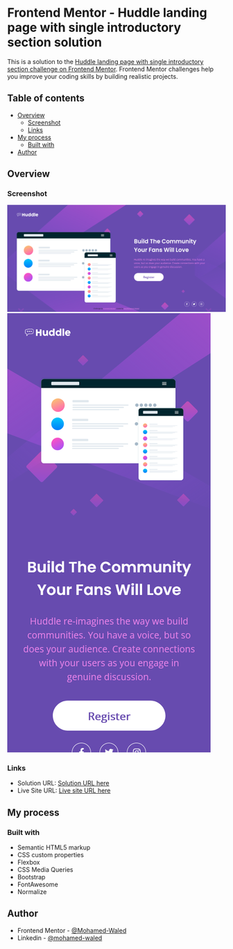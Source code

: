 # Frontend Mentor - Huddle landing page with single introductory section solution

This is a solution to the [Huddle landing page with single introductory section challenge on Frontend Mentor](https://www.frontendmentor.io/challenges/huddle-landing-page-with-a-single-introductory-section-B_2Wvxgi0). Frontend Mentor challenges help you improve your coding skills by building realistic projects. 

## Table of contents

- [Overview](#overview)
  - [Screenshot](#screenshot)
  - [Links](#links)
- [My process](#my-process)
  - [Built with](#built-with)
- [Author](#author)

## Overview

### Screenshot

![](images/Screenshot%202022-04-20%20at%2022-14-05%20Frontend%20Mentor%20Huddle%20landing%20page%20with%20single%20introductory%20section.png)
![](images/Screenshot%202022-04-20%20at%2022-20-59%20Frontend%20Mentor%20Huddle%20landing%20page%20with%20single%20introductory%20section.png)

### Links

- Solution URL: [Solution URL here]()
- Live Site URL: [Live site URL here](https://mohamed-waled.github.io/Huddle-Landing-Page-With-a-Single-Introductory-Section/)

## My process

### Built with

- Semantic HTML5 markup
- CSS custom properties
- Flexbox
- CSS Media Queries
- Bootstrap
- FontAwesome
- Normalize

## Author

- Frontend Mentor - [@Mohamed-Waled](https://www.frontendmentor.io/profile/Mohamed-Waled)
- Linkedin - [@mohamed-waled](https://www.linkedin.com/in/mohamed-waled-82a51a1bb/)